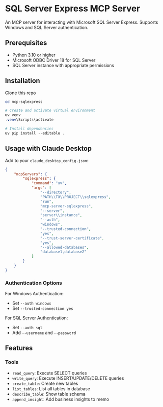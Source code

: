 # SQL Server Express MCP Server

An MCP server for interacting with Microsoft SQL Server Express. Supports Windows and SQL Server authentication.

## Prerequisites

- Python 3.10 or higher
- Microsoft ODBC Driver 18 for SQL Server
- SQL Server instance with appropriate permissions

## Installation

Clone this repo

```powershell
cd mcp-sqlexpress

# Create and activate virtual environment
uv venv
.venv\Scripts\activate

# Install dependencies
uv pip install --editable .
```

## Usage with Claude Desktop

Add to your `claude_desktop_config.json`:

```json
{
    "mcpServers": {
        "sqlexpress": {
            "command": "uv",
            "args": [
                "--directory",
                "PATH\\TO\\PROJECT\\sqlexpress",
                "run",
                "mcp-server-sqlexpress",
                "--server",
                "server\\instance",
                "--auth",
                "windows",
                "--trusted-connection",
                "yes",
                "--trust-server-certificate",
                "yes",
                "--allowed-databases",
                "database1,database2"
            ]
        }
    }
}
```

### Authentication Options

For Windows Authentication:
- Set `--auth windows`
- Set `--trusted-connection yes`

For SQL Server Authentication:
- Set `--auth sql`
- Add `--username` and `--password`

## Features

### Tools
- `read_query`: Execute SELECT queries
- `write_query`: Execute INSERT/UPDATE/DELETE queries
- `create_table`: Create new tables
- `list_tables`: List all tables in database
- `describe_table`: Show table schema
- `append_insight`: Add business insights to memo